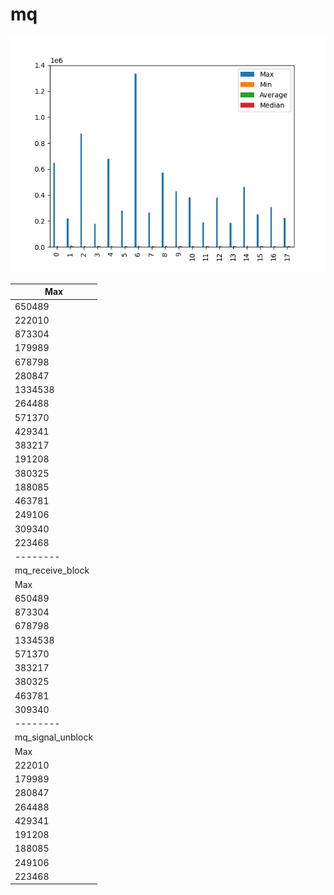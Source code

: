 # mq
![mq](mq.png)

| Max               |
| ----------------- |
| 650489            |
| 222010            |
| 873304            |
| 179989            |
| 678798            |
| 280847            |
| 1334538           |
| 264488            |
| 571370            |
| 429341            |
| 383217            |
| 191208            |
| 380325            |
| 188085            |
| 463781            |
| 249106            |
| 309340            |
| 223468            |
| --------          |
| mq_receive_block  |
| Max               |
| 650489            |
| 873304            |
| 678798            |
| 1334538           |
| 571370            |
| 383217            |
| 380325            |
| 463781            |
| 309340            |
| --------          |
| mq_signal_unblock |
| Max               |
| 222010            |
| 179989            |
| 280847            |
| 264488            |
| 429341            |
| 191208            |
| 188085            |
| 249106            |
| 223468            |
